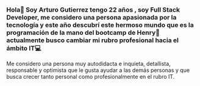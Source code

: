 ### Hola👋 Soy Arturo Gutierrez tengo 22 años , soy Full Stack Developer, me considero una persona apasionada por la tecnología y este año descubrí este hermoso mundo que es la programación de la mano del bootcamp de Henry💛 actualmente busco cambiar mi rubro profesional hacia el ámbito IT💻
Me considero una persona muy autodidacta e inquieta, detallista, responsable y optimista que le gusta ayudar a las demás personas y que busca crecer tanto personal como profesionalmente en el rubro IT.


